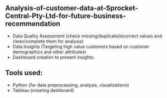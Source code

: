 ## Analysis-of-customer-data-at-Sprocket-Central-Pty-Ltd-for-future-business-recommendation <br>
- Data Quality Assessment (check missing/duplicate/incorrect values and clean/complete them for analysis) <br>
- Data Insights (Targeting high value customers based on customer demographics and other attributes) <br>
- Dashboard creation to present insights. <br>
## Tools used: <br>
- Python (for data preprocessing, analysis, visualizations)
- Tableau (creating dashboard)
